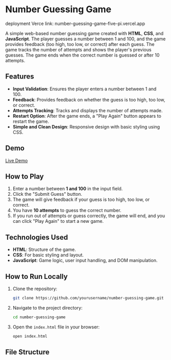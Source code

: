 # Number Guessing Game

deployment Verce link: number-guessing-game-five-pi.vercel.app


A simple web-based number guessing game created with **HTML**, **CSS**, and **JavaScript**. The player guesses a number between 1 and 100, and the game provides feedback (too high, too low, or correct) after each guess. The game tracks the number of attempts and shows the player's previous guesses. The game ends when the correct number is guessed or after 10 attempts.

## Features
- **Input Validation**: Ensures the player enters a number between 1 and 100.
- **Feedback**: Provides feedback on whether the guess is too high, too low, or correct.
- **Attempts Tracking**: Tracks and displays the number of attempts made.
- **Restart Option**: After the game ends, a "Play Again" button appears to restart the game.
- **Simple and Clean Design**: Responsive design with basic styling using CSS.

## Demo

[Live Demo](#) <!-- You can insert a link to the live demo if hosted -->

## How to Play
1. Enter a number between **1 and 100** in the input field.
2. Click the "Submit Guess" button.
3. The game will give feedback if your guess is too high, too low, or correct.
4. You have **10 attempts** to guess the correct number.
5. If you run out of attempts or guess correctly, the game will end, and you can click "Play Again" to start a new game.

## Technologies Used
- **HTML**: Structure of the game.
- **CSS**: For basic styling and layout.
- **JavaScript**: Game logic, user input handling, and DOM manipulation.

## How to Run Locally

1. Clone the repository:

    ```bash
    git clone https://github.com/yourusername/number-guessing-game.git
    ```

2. Navigate to the project directory:

    ```bash
    cd number-guessing-game
    ```

3. Open the `index.html` file in your browser:

    ```bash
    open index.html
    ```

## File Structure

